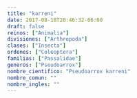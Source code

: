 ```yaml
---
title: "karreni"
date: 2017-08-18T20:46:32-06:00
draft: false
reinos: ["Animalia"]
divisiones: ["Arthropoda"]
clases: ["Insecta"]
ordenes: ["Coleoptera"]
familias: ["Passalidae"]
generos: ["Pseudoarrox"]
nombre_cientifico: "Pseudoarrox karreni"
nombre_comun: ""
nombre_ingles: ""
---
```


